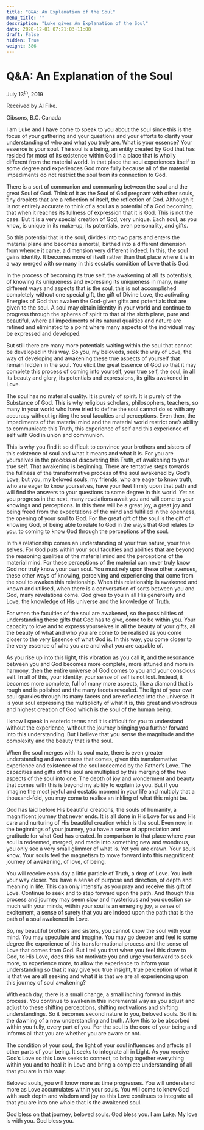 ```yaml
---
title: "Q&A: An Explanation of the Soul"
menu_title: ""
description: "Luke gives An Explanation of the Soul"
date: 2020-12-01 07:21:03+11:00
draft: False
hidden: True
weight: 386
---
```

# Q&A: An Explanation of the Soul

July 13<sup>th</sup>, 2019

Received by Al Fike.

Gibsons, B.C. Canada

I am Luke and I have come to speak to you about the soul since this is the focus of your gathering and your questions and your efforts to clarify your understanding of who and what you truly are. What is your essence? Your essence is your soul. The soul is a being, an entity created by God that has resided for most of its existence within God in a place that is wholly different from the material world. In that place the soul experiences itself to some degree and experiences God more fully because all of the material impediments do not restrict the soul from its connection to God. 

There is a sort of communion and communing between the soul and the great Soul of God. Think of it as the Soul of God pregnant with other souls, tiny droplets that are a reflection of itself, the reflection of God. Although it is not entirely accurate to think of a soul as a potential of a God becoming, that when it reaches its fullness of expression that it is God. This is not the case. But it is a very special creation of God, very unique. Each soul, as you know, is unique in its make-up, its potentials, even personality, and gifts. 

So this potential that is the soul, divides into two parts and enters the material plane and becomes a mortal, birthed into a different dimension from whence it came, a dimension very different indeed. In this, the soul gains identity. It becomes more of itself rather than that place where it is in a way merged with so many in this ecstatic condition of Love that is God. 

In the process of becoming its true self, the awakening of all its potentials, of knowing its uniqueness and expressing its uniqueness in many, many different ways and aspects that is the soul, this is not accomplished completely without one special gift, the gift of Divine Love, the activating Energies of God that awaken the God-given gifts and potentials that are given to the soul. A soul may obtain identity in your world and continue to progress through the spheres of spirit to that of the sixth plane, pure and beautiful, where all impediments of its natural qualities and nature are refined and eliminated to a point where many aspects of the individual may be expressed and developed.

But still there are many more potentials waiting within the soul that cannot be developed in this way. So you, my beloveds, seek the way of Love, the way of developing and awakening these true aspects of yourself that remain hidden in the soul. You elicit the great Essence of God so that it may complete this process of coming into yourself, your true self, the soul, in all its beauty and glory, its potentials and expressions, its gifts awakened in Love.

The soul has no material quality. It is purely of spirit. It is purely of the Substance of God. This is why religious scholars, philosophers, teachers, so many in your world who have tried to define the soul cannot do so with any accuracy without igniting the soul faculties and perceptions. Even then, the impediments of the material mind and the material world restrict one’s ability to communicate this Truth, this experience of self and this experience of self with God in union and communion.

This is why you find it so difficult to convince your brothers and sisters of this existence of soul and what it means and what it is. For you are yourselves in the process of discovering this Truth, of awakening to your true self. That awakening is beginning. There are tentative steps towards the fullness of the transformative process of the soul awakened by God’s Love, but you, my beloved souls, my friends, who are eager to know truth, who are eager to know yourselves, have your feet firmly upon that path and will find the answers to your questions to some degree in this world. Yet as you progress in the next, many revelations await you and will come to your knowings and perceptions. In this there will be a great joy, a great joy and being freed from the expectations of the mind and fulfilled in the openness, the opening of your soul to God. For the great gift of the soul is the gift of knowing God, of being able to relate to God in the ways that God relates to you, to coming to know God through the perceptions of the soul.

In this relationship comes an understanding of your true nature, your true selves. For God puts within your soul faculties and abilities that are beyond the reasoning qualities of the material mind and the perceptions of the material mind. For these perceptions of the material can never truly know God nor truly know your own soul. You must rely upon these other avenues, these other ways of knowing, perceiving and experiencing that come from the soul to awaken this relationship. When this relationship is awakened and known and utilised, when there is a conversation of sorts between you and God, many revelations come. God gives to you in all His generosity and Love, the knowledge of His universe and the knowledge of Truth. 

For when the faculties of the soul are awakened, so the possibilities of understanding these gifts that God has to give, come to be within you. Your capacity to love and to express yourselves in all the beauty of your gifts, all the beauty of what and who you are come to be realised as you come closer to the very Essence of what God is. In this way, you come closer to the very essence of who you are and what you are capable of.

As you rise up into this light, this vibration as you call it, and the resonance between you and God becomes more complete, more attuned and more in harmony, then the entire universe of God comes to you and your conscious self. In all of this, your identity, your sense of self is not lost. Instead, it becomes more complete, full of many more aspects, like a diamond that is rough and is polished and the many facets revealed. The light of your own soul sparkles through its many facets and are reflected into the universe. It is your soul expressing the multiplicity of what it is, this great and wondrous and highest creation of God which is the soul of the human being. 

I know I speak in esoteric terms and it is difficult for you to understand without the experience, without the journey bringing you further forward into this understanding. But I believe that you sense the magnitude and the complexity and the beauty that is the soul. 

When the soul merges with its soul mate, there is even greater understanding and awareness that comes, given this transformative experience and existence of the soul redeemed by the Father’s Love. The capacities and gifts of the soul are multiplied by this merging of the two aspects of the soul into one. The depth of joy and wonderment and beauty that comes with this is beyond my ability to explain to you. But if you imagine the most joyful and ecstatic moment in your life and multiply that a thousand-fold, you may come to realise an inkling of what this might be.

God has laid before His beautiful creations, the souls of humanity, a magnificent journey that never ends. It is all done in His Love for us and His care and nurturing of His beautiful creation which is the soul. Even now, in the beginnings of your journey, you have a sense of appreciation and gratitude for what God has created. In comparison to that place where your soul is redeemed, merged, and made into something new and wondrous, you only see a very small glimmer of what is. Yet you are drawn. Your souls know. Your souls feel the magnetism to move forward into this magnificent journey of awakening, of love, of being. 

You will receive each day a little particle of Truth, a drop of Love. You inch your way closer. You have a sense of purpose and direction, of depth and meaning in life. This can only intensify as you pray and receive this gift of Love. Continue to seek and to step forward upon the path. And though this process and journey may seem slow and mysterious and you question so much with your minds, within your soul is an emerging joy, a sense of excitement, a sense of surety that you are indeed upon the path that is the path of a soul awakened in Love.

So, my beautiful brothers and sisters, you cannot know the soul with your mind. You may speculate and imagine. You may go deeper and feel to some degree the experience of this transformational process and the sense of Love that comes from God. But I tell you that when you feel this draw to God, to His Love, does this not motivate you and urge you forward to seek more, to experience more, to allow the experience to inform your understanding so that it may give you true insight, true perception of what it is that we are all seeking and what it is that we are all experiencing upon this journey of soul awakening? 

With each day, there is a small change, a small inching forward in this process. You continue to awaken in this incremental way as you adjust and adjust to these shifting perceptions, shifting motivations and shifting understandings. So it becomes second nature to you, beloved souls. So it is the dawning of a new understanding and truth. Allow this to be absorbed within you fully, every part of you. For the soul is the core of your being and informs all that you are whether you are aware or not. 

The condition of your soul, the light of your soul influences and affects all other parts of your being. It seeks to integrate all in Light. As you receive God’s Love so this Love seeks to connect, to bring together everything within you and to heal it in Love and bring a complete understanding of all that you are in this way.

Beloved souls, you will know more as time progresses. You will understand more as Love accumulates within your souls. You will come to know God with such depth and wisdom and joy as this Love continues to integrate all that you are into one whole that is the awakened soul. 

God bless on that journey, beloved souls. God bless you. I am Luke. My love is with you. God bless you. 